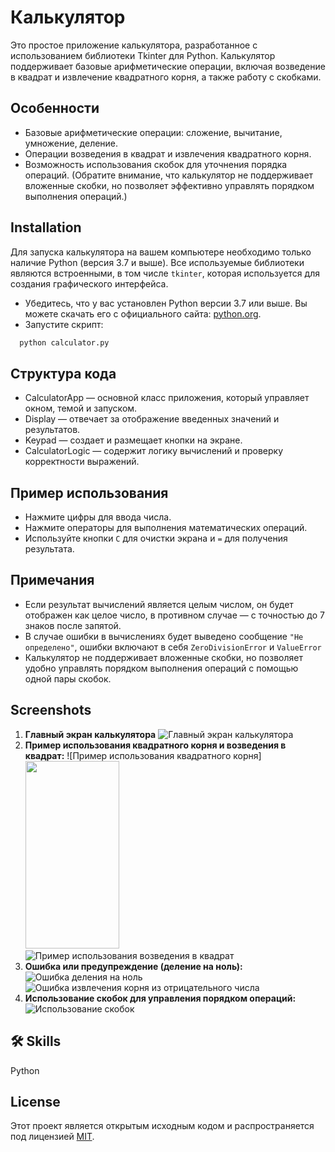 
# Калькулятор

Это простое приложение калькулятора, разработанное с использованием библиотеки Tkinter для Python. Калькулятор поддерживает базовые арифметические операции, включая возведение в квадрат и извлечение квадратного корня, а также работу с скобками.



## Особенности

- Базовые арифметические операции: сложение, вычитание, умножение, деление.
- Операции возведения в квадрат и извлечения квадратного корня.
- Возможность использования скобок для уточнения порядка операций. (Обратите внимание, что калькулятор не поддерживает вложенные скобки, но позволяет эффективно управлять порядком выполнения операций.)



## Installation

Для запуска калькулятора на вашем компьютере необходимо только наличие Python (версия 3.7 и выше). Все используемые библиотеки являются встроенными, в том числе `tkinter`, которая используется для создания графического интерфейса.

- Убедитесь, что у вас установлен Python версии 3.7 или выше. Вы можете скачать его с официального сайта: [python.org](https://www.python.org/downloads/).
- Запустите скрипт:

```bash
  python calculator.py
```
    
## Структура кода
- CalculatorApp — основной класс приложения, который управляет окном, темой и запуском.
- Display — отвечает за отображение введенных значений и результатов.
- Keypad — создает и размещает кнопки на экране.
- CalculatorLogic — содержит логику вычислений и проверку корректности выражений.
## Пример использования
- Нажмите цифры для ввода числа.
- Нажмите операторы для выполнения математических операций.
- Используйте кнопки ` C ` для очистки экрана и `=` для получения результата.



## Примечания
- Если результат вычислений является целым числом, он будет отображен как целое число, в противном случае — с точностью до 7 знаков после запятой.
- В случае ошибки в вычислениях будет выведено сообщение `"Не определено"`, ошибки включают в себя `ZeroDivisionError` и `ValueError`
- Калькулятор не поддерживает вложенные скобки, но позволяет удобно управлять порядком выполнения операций с помощью одной пары скобок.
## Screenshots

1. **Главный экран калькулятора**
    ![Главный экран калькулятора](screenshots/main_screen.png)
2. **Пример использования квадратного корня и возведения в квадрат:**
    ![Пример использования квадратного корня]<img src="screenshots/square_root_operation.png" width="150" height="300" />
    ![Пример использования возведения в квадрат](screenshots/square_operation.png)
3. **Ошибка или предупреждение (деление на ноль):**
    ![Ошибка деления на ноль](screenshots/zero_division_error.png)
    ![Ошибка извлечения корня из отрицательного числа](screenshots/value_error.png)
4. **Использование скобок для управления порядком операций:**
    ![Использование скобок](screenshots/brackets_example.png)


## 🛠 Skills
Python


## License
Этот проект является открытым исходным кодом и распространяется под лицензией 
[MIT](https://choosealicense.com/licenses/mit/).

